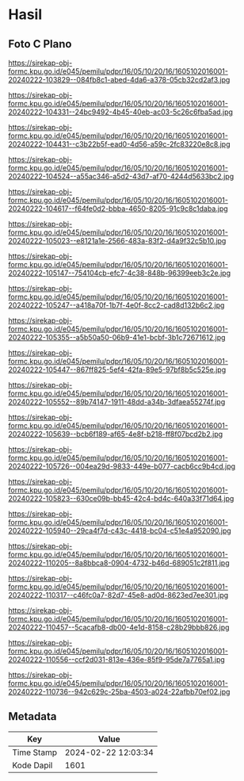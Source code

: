 # Hasil

## Foto C Plano

https://sirekap-obj-formc.kpu.go.id/e045/pemilu/pdpr/16/05/10/20/16/1605102016001-20240222-103829--084fb8c1-abed-4da6-a378-05cb32cd2af3.jpg

https://sirekap-obj-formc.kpu.go.id/e045/pemilu/pdpr/16/05/10/20/16/1605102016001-20240222-104331--24bc9492-4b45-40eb-ac03-5c26c6fba5ad.jpg

https://sirekap-obj-formc.kpu.go.id/e045/pemilu/pdpr/16/05/10/20/16/1605102016001-20240222-104431--c3b22b5f-ead0-4d56-a59c-2fc83220e8c8.jpg

https://sirekap-obj-formc.kpu.go.id/e045/pemilu/pdpr/16/05/10/20/16/1605102016001-20240222-104524--a55ac346-a5d2-43d7-af70-4244d5633bc2.jpg

https://sirekap-obj-formc.kpu.go.id/e045/pemilu/pdpr/16/05/10/20/16/1605102016001-20240222-104617--f64fe0d2-bbba-4650-8205-91c9c8c1daba.jpg

https://sirekap-obj-formc.kpu.go.id/e045/pemilu/pdpr/16/05/10/20/16/1605102016001-20240222-105023--e8121a1e-2566-483a-83f2-d4a9f32c5b10.jpg

https://sirekap-obj-formc.kpu.go.id/e045/pemilu/pdpr/16/05/10/20/16/1605102016001-20240222-105147--754104cb-efc7-4c38-848b-96399eeb3c2e.jpg

https://sirekap-obj-formc.kpu.go.id/e045/pemilu/pdpr/16/05/10/20/16/1605102016001-20240222-105247--a418a70f-1b7f-4e0f-8cc2-cad8d132b6c2.jpg

https://sirekap-obj-formc.kpu.go.id/e045/pemilu/pdpr/16/05/10/20/16/1605102016001-20240222-105355--a5b50a50-06b9-41e1-bcbf-3b1c72671612.jpg

https://sirekap-obj-formc.kpu.go.id/e045/pemilu/pdpr/16/05/10/20/16/1605102016001-20240222-105447--867ff825-5ef4-42fa-89e5-97bf8b5c525e.jpg

https://sirekap-obj-formc.kpu.go.id/e045/pemilu/pdpr/16/05/10/20/16/1605102016001-20240222-105552--89b74147-1911-48dd-a34b-3dfaea55274f.jpg

https://sirekap-obj-formc.kpu.go.id/e045/pemilu/pdpr/16/05/10/20/16/1605102016001-20240222-105639--bcb6f189-af65-4e8f-b218-ff8f07bcd2b2.jpg

https://sirekap-obj-formc.kpu.go.id/e045/pemilu/pdpr/16/05/10/20/16/1605102016001-20240222-105726--004ea29d-9833-449e-b077-cacb6cc9b4cd.jpg

https://sirekap-obj-formc.kpu.go.id/e045/pemilu/pdpr/16/05/10/20/16/1605102016001-20240222-105823--630ce09b-bb45-42c4-bd4c-640a33f71d64.jpg

https://sirekap-obj-formc.kpu.go.id/e045/pemilu/pdpr/16/05/10/20/16/1605102016001-20240222-105940--29ca4f7d-c43c-4418-bc04-c51e4a952090.jpg

https://sirekap-obj-formc.kpu.go.id/e045/pemilu/pdpr/16/05/10/20/16/1605102016001-20240222-110205--8a8bbca8-0904-4732-b46d-689051c2f811.jpg

https://sirekap-obj-formc.kpu.go.id/e045/pemilu/pdpr/16/05/10/20/16/1605102016001-20240222-110317--c46fc0a7-82d7-45e8-ad0d-8623ed7ee301.jpg

https://sirekap-obj-formc.kpu.go.id/e045/pemilu/pdpr/16/05/10/20/16/1605102016001-20240222-110457--5cacafb8-db00-4e1d-8158-c28b29bbb826.jpg

https://sirekap-obj-formc.kpu.go.id/e045/pemilu/pdpr/16/05/10/20/16/1605102016001-20240222-110556--ccf2d031-813e-436e-85f9-95de7a7765a1.jpg

https://sirekap-obj-formc.kpu.go.id/e045/pemilu/pdpr/16/05/10/20/16/1605102016001-20240222-110736--942c629c-25ba-4503-a024-22afbb70ef02.jpg


## Metadata

| Key        | Value               |
| ---------- | ------------------- |
| Time Stamp | 2024-02-22 12:03:34 |
| Kode Dapil | 1601                |



